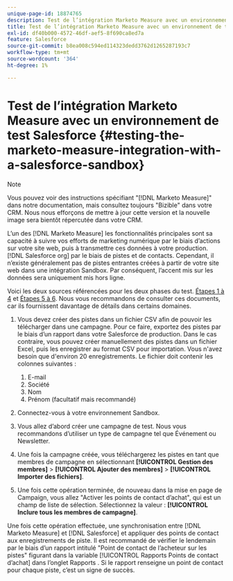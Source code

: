 ```yaml
---
unique-page-id: 18874765
description: Test de l’intégration Marketo Measure avec un environnement de test Salesforce - [!DNL Marketo Measure] - Documentation du produit
title: Test de l’intégration Marketo Measure avec un environnement de test Salesforce
exl-id: df40b000-4572-46df-aef5-8f690ca8ed7a
feature: Salesforce
source-git-commit: b8ea008c594ed114323dedd3762d1265287193c7
workflow-type: tm+mt
source-wordcount: '364'
ht-degree: 1%

---
```


# Test de l’intégration Marketo Measure avec un environnement de test Salesforce {#testing-the-marketo-measure-integration-with-a-salesforce-sandbox}

>[!NOTE]
>
>Vous pouvez voir des instructions spécifiant &quot;[!DNL Marketo Measure]&quot; dans notre documentation, mais consultez toujours &quot;Bizible&quot; dans votre CRM. Nous nous efforçons de mettre à jour cette version et la nouvelle image sera bientôt répercutée dans votre CRM.

L’un des [!DNL Marketo Measure] les fonctionnalités principales sont sa capacité à suivre vos efforts de marketing numérique par le biais d’actions sur votre site web, puis à transmettre ces données à votre production. [!DNL Salesforce org] par le biais de pistes et de contacts. Cependant, il n’existe généralement pas de pistes entrantes créées à partir de votre site web dans une intégration Sandbox. Par conséquent, l’accent mis sur les données sera uniquement mis hors ligne.

Voici les deux sources référencées pour les deux phases du test. [Étapes 1 à 4](https://help.salesforce.com/apex/HTViewHelpDoc?id=lead_import_wizard.htm&amp;language=en_US) et [Étapes 5 à 6](/help/channel-tracking-and-setup/offline-channels/legacy-processes/syncing-offline-campaigns.md). Nous vous recommandons de consulter ces documents, car ils fournissent davantage de détails dans certains domaines.

1. Vous devez créer des pistes dans un fichier CSV afin de pouvoir les télécharger dans une campagne. Pour ce faire, exportez des pistes par le biais d’un rapport dans votre Salesforce de production. Dans le cas contraire, vous pouvez créer manuellement des pistes dans un fichier Excel, puis les enregistrer au format CSV pour importation. Vous n&#39;avez besoin que d&#39;environ 20 enregistrements. Le fichier doit contenir les colonnes suivantes :

   1. E-mail
   1. Société
   1. Nom
   1. Prénom (facultatif mais recommandé)

1. Connectez-vous à votre environnement Sandbox.
1. Vous allez d’abord créer une campagne de test. Nous vous recommandons d’utiliser un type de campagne tel que Événement ou Newsletter.
1. Une fois la campagne créée, vous téléchargerez les pistes en tant que membres de campagne en sélectionnant **[!UICONTROL Gestion des membres]** > **[!UICONTROL Ajouter des membres]** > **[!UICONTROL Importer des fichiers]**.
1. Une fois cette opération terminée, de nouveau dans la mise en page de Campaign, vous allez &quot;Activer les points de contact d’achat&quot;, qui est un champ de liste de sélection. Sélectionnez la valeur : **[!UICONTROL Inclure tous les membres de campagne]**.

Une fois cette opération effectuée, une synchronisation entre [!DNL Marketo Measure] et [!DNL Salesforce] et appliquer des points de contact aux enregistrements de piste. Il est recommandé de vérifier le lendemain par le biais d’un rapport intitulé &quot;Point de contact de l’acheteur sur les pistes&quot; figurant dans la variable [!UICONTROL Rapports Points de contact d’achat] dans l’onglet Rapports . Si le rapport renseigne un point de contact pour chaque piste, c’est un signe de succès.
